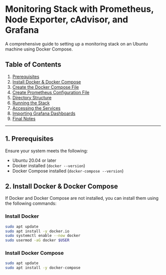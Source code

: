 # Monitoring Stack with Prometheus, Node Exporter, cAdvisor, and Grafana

A comprehensive guide to setting up a monitoring stack on an Ubuntu machine using Docker Compose.

## Table of Contents

1. [Prerequisites](#prerequisites)
2. [Install Docker & Docker Compose](#install-docker--docker-compose)
3. [Create the Docker Compose File](#create-the-docker-compose-file)
4. [Create Prometheus Configuration File](#create-prometheus-configuration-file)
5. [Directory Structure](#directory-structure)
6. [Running the Stack](#running-the-stack)
7. [Accessing the Services](#accessing-the-services)
8. [Importing Grafana Dashboards](#importing-grafana-dashboards)
9. [Final Notes](#final-notes)

---

## 1. Prerequisites

Ensure your system meets the following:

- Ubuntu 20.04 or later
- Docker installed (`docker --version`)
- Docker Compose installed (`docker-compose --version`)

## 2. Install Docker & Docker Compose

If Docker and Docker Compose are not installed, you can install them using the following commands:

### Install Docker

```bash
sudo apt update
sudo apt install -y docker.io
sudo systemctl enable --now docker
sudo usermod -aG docker $USER
```

### Install Docker Compose

```bash
sudo apt update
sudo apt install -y docker-compose
```


